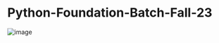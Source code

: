 # Python-Foundation-Batch-Fall-23

![image](https://github.com/LouiseB1/Python-Foundation-Batch-Fall-23/assets/137869332/ed387eac-d422-4479-a83e-83386ed9d110)
